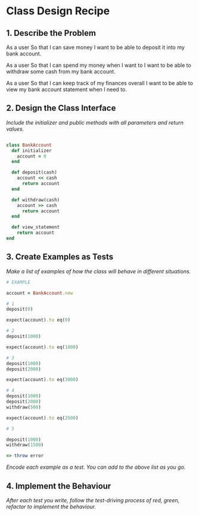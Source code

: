 # Class Design Recipe

## 1. Describe the Problem

As a user
So that I can save money
I want to be able to deposit it into my bank account.

As a user
So that I can spend my money when I want to
I want to be able to withdraw some cash from my bank account.

As a user
So that I can keep track of my finances overall
I want to be able to view my bank account statement when I need to.

## 2. Design the Class Interface

_Include the initializer and public methods with all parameters and return values._

```ruby

class BankAccount
  def initializer
    account = 0
  end

  def deposit(cash)
    account << cash
      return account
  end

  def withdraw(cash)
    account >> cash
      return account
  end

  def view_statement
    return account
end

```
## 3. Create Examples as Tests
_Make a list of examples of how the class will behave in different situations._
```ruby
# EXAMPLE

account = BankAccount.new

# 1
deposit(0)

expect(account).to eq(0)

# 2
deposit(1000)

expect(account).to eq(1000)

# 3
deposit(1000)
deposit(2000)

expect(account).to eq(3000)

# 4
deposit(1000)
deposit(2000)
withdraw(500)

expect(account).to eq(2500)

# 5

deposit(1000)
withdraw(1500)

=> throw error


```

_Encode each example as a test. You can add to the above list as you go._

## 4. Implement the Behaviour

_After each test you write, follow the test-driving process of red, green, refactor to implement the behaviour._